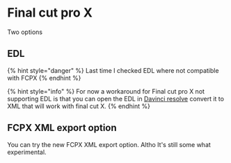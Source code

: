 # Final cut pro X

Two options

## EDL

{% hint style="danger" %}
Last time I checked EDL where not compatible with FCPX
{% endhint %}

{% hint style="info" %}
For now a workaround for Final cut pro X not supporting EDL is that you can open the EDL in [Davinci resolve](https://www.blackmagicdesign.com/products/davinciresolve) convert it to XML that will work with final cut X.
{% endhint %}

## FCPX XML export option

You can try the new FCPX XML export option. Altho It's still some what experimental.


